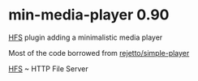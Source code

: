 # min-media-player 0.90
[HFS](https://github.com/rejetto/hfs) plugin adding a minimalistic media player

Most of the code borrowed from [rejetto/simple-player](https://github.com/rejetto/simple-player)

[HFS](https://github.com/rejetto/hfs) ~  HTTP File Server
